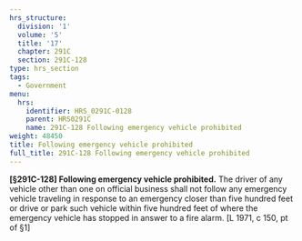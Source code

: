 ```yaml
---
hrs_structure:
  division: '1'
  volume: '5'
  title: '17'
  chapter: 291C
  section: 291C-128
type: hrs_section
tags:
  - Government
menu:
  hrs:
    identifier: HRS_0291C-0128
    parent: HRS0291C
    name: 291C-128 Following emergency vehicle prohibited
weight: 48450
title: Following emergency vehicle prohibited
full_title: 291C-128 Following emergency vehicle prohibited
---
```

**[§291C-128] Following emergency vehicle prohibited.** The driver of any vehicle other than one on official business shall not follow any emergency vehicle traveling in response to an emergency closer than five hundred feet or drive or park such vehicle within five hundred feet of where the emergency vehicle has stopped in answer to a fire alarm. [L 1971, c 150, pt of §1]